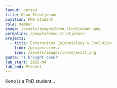 ```yaml
---
layout: person
title: Keno Strotjohann
position: PhD student
role: member
image: /assets/images/keno_strotjohann.png
permalink: /people/keno-strotjohann
projects:
  - title: Enterovirus Epidemiology & Evolution
    link: /projects/evs/
    icon: /assets/images/icons/eva71.png
quote: "I brought cake!"
lab_start: 2025-04
lab_end: Present
---
```


Keno is a PhD student...
